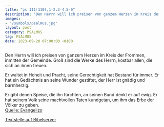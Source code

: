 ```yaml
---
title: "ps 111(110),1-2.3-4.5-6"
description: "Den Herrn will ich preisen von ganzem Herzen im Kreis der Frommen, inmitten der Gemeinde. Groß sind die Werke des Herrn, kostbar allen, die sich an ihnen freuen.  Er waltet in Hoheit und Pracht, seine Gerechtigkeit hat Bestand für immer. Er hat ein Gedächtnis an seine Wunder g...."
images:
- "/symbols/psalmus.jpg"
layout: post
category: PSALMUS
tag: PSALMUS
date: 2023-09-20 07:00:00 +0100
---
```

Den Herrn will ich preisen von ganzem Herzen
im Kreis der Frommen, inmitten der Gemeinde.
Groß sind die Werke des Herrn,
kostbar allen, die sich an ihnen freuen.

Er waltet in Hoheit und Pracht,
seine Gerechtigkeit hat Bestand für immer.
Er hat ein Gedächtnis an seine Wunder gestiftet,
der Herr ist gnädig und barmherzig.<!--more-->

Er gibt denen Speise, die ihn fürchten,
an seinen Bund denkt er auf ewig.
Er hat seinem Volk seine machtvollen Taten kundgetan,
um ihm das Erbe der Völker zu geben.<br>
[Quelle: Evangelizo](https://evangeliumtagfuertag.org/DE/gospel)

[Textstelle auf Bibelserver](https://www.bibleserver.com/EU/ps111(110),1-2.3-4.5-6)
